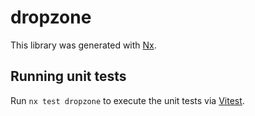 # dropzone

This library was generated with [Nx](https://nx.dev).

## Running unit tests

Run `nx test dropzone` to execute the unit tests via [Vitest](https://vitest.dev/).
